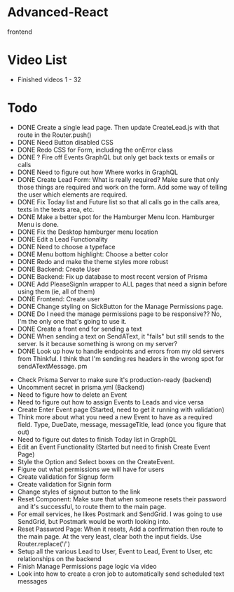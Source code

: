 # Advanced-React

frontend

# Video List

-   Finished videos 1 - 32

# Todo

-   DONE Create a single lead page. Then update CreateLead.js with that route in the Router.push()
-   DONE Need Button disabled CSS
-   DONE Redo CSS for Form, including the onError class
-   DONE ? Fire off Events GraphQL but only get back texts or emails or calls
-   DONE Need to figure out how Where works in GraphQL
-   DONE Create Lead Form: What is really required? Make sure that only those things are required and work on the form. Add some way of telling the user which elements are required.
-   DONE Fix Today list and Future list so that all calls go in the calls area, texts in the texts area, etc.
-   DONE Make a better spot for the Hamburger Menu Icon. Hamburger Menu is done.
-   DONE Fix the Desktop hamburger menu location
-   DONE Edit a Lead Functionality
-   DONE Need to choose a typeface
-   DONE Menu bottom highlight: Choose a better color
-   DONE Redo and make the theme styles more robust
-   DONE Backend: Create User
-   DONE Backend: Fix up database to most recent version of Prisma
-   DONE Add PleaseSignIn wrapper to ALL pages that need a signin before using them (ie, all of them)
-   DONE Frontend: Create user
-   DONE Change styling on SickButton for the Manage Permissions page.
-   DONE Do I need the manage permissions page to be responsive?? No, I'm the only one that's going to use it.
-   DONE Create a front end for sending a text
-   DONE When sending a text on SendAText, it "fails" but still sends to the server. Is it because something is wrong on my server?
-   DONE Look up how to handle endpoints and errors from my old servers from Thinkful. I think that I'm sending res headers in the wrong spot for sendATextMessage.
    pm

*   Check Prisma Server to make sure it's production-ready (backend)
*   Uncomment secret in prisma.yml (Backend)
*   Need to figure how to delete an Event
*   Need to figure out how to assign Events to Leads and vice versa
*   Create Enter Event page (Started, need to get it running with validation)
*   Think more about what you need a new Event to have as a required field. Type, DueDate, message, messageTitle, lead (once you figure that out)
*   Need to figure out dates to finish Today list in GraphQL
*   Edit an Event Functionality (Started but need to finish Create Event Page)
*   Style the Option and Select boxes on the CreateEvent.
*   Figure out what permissions we will have for users
*   Create validation for Signup form
*   Create validation for Signin form
*   Change styles of signout button to the link
*   Reset Component: Make sure that when someone resets their password and it's successful, to route them to the main page.
*   For email services, he likes Postmark and SendGrid. I was going to use SendGrid, but Postmark would be worth looking into.
*   Reset Password Page: When it resets, Add a confirmation then route to the main page. At the very least, clear both the input fields. Use Router.replace('/')
*   Setup all the various Lead to User, Event to Lead, Event to User, etc relationships on the backend
*   Finish Manage Permissions page logic via video
*   Look into how to create a cron job to automatically send scheduled text messages
